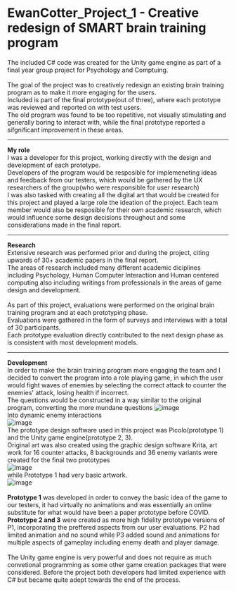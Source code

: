# EwanCotter_Project_1 - Creative redesign of SMART brain training program

The included C# code was created for the Unity game engine as part of a final year group project for Psychology and Comptuing. 
<br />
<br />The goal of the project was to creatively redesign an existing brain training program as to make it more engaging for the users. 
<br />Included is part of the final prototype(out of three), where each prototype was reviewed and reported on with test users. 
<br />The old program was found to be too repetitive, not visually stimulating and generally boring to interact with,
while the final prototype reported a sifgnificant improvement in these areas. 

-------------
**My role**<br />
I was a developer for this project, working directly with the design and development of each prototype. 
<br />Developers of the program would be resposible for implemeneting ideas and feedback from our testers, which would be gathered by the UX researchers of the group(who were responsible for user research)
<br />I was also tasked with creating all the digital art that would be created for this project and played a large role the ideation of the project.
Each team member would also be resposible for their own academic research, which would influence some design decisions throughout and some considerations made in the final report.


--------------
**Research**
<br />Extensive research was performed prior and during the project, citing upwards of 30+ academic papers in the final report. 
<br />The areas of research included many different academic diciplines including Psychology, Human Computer Interaction and Human centered computing
also including writings from professionals in the areas of game design and development. 
<br />
<br />As part of this project, evaluations were performed on the original brain training program and at each prototyping phase. 
<br />Evaluations were gathered in the form of surveys and interviews with a total of 30 participants. 
<br />Each prototype evaluation directly contributed to the next design phase as is consistent with most development models.

-------------
**Development**
<br />In order to make the brain training program more engaging the team and I decided to convert the program into a role playing game,
in which the user would fight waves of enemies by selecting the correct attack to counter the enemies' attack, losing health if incorrect.
<br />The questions would be constructed in a way similar to the original program, converting the more mundane questions
![image](https://user-images.githubusercontent.com/76906306/128596719-51d0f395-3a5f-4741-859a-925f152b886d.png)
<br />Into dynamic enemy interactions<br />
![image](https://user-images.githubusercontent.com/76906306/128596736-204ed305-f3d4-4394-b04e-28cd3d06328d.png)
<br />The prototype design software used in this project was Picolo(prototype 1) and the Unity game engine(prototype 2, 3). 
<br />Original art was also created using the graphic design software Krita, art work for 16 counter attacks, 8 backgrounds and 36 enemy variants were created for the final two prototypes<br/>
![image](https://user-images.githubusercontent.com/76906306/128596865-724beef9-e1e2-46d0-94c7-590709dfba48.png)
 <br/>while Prototype 1 had very basic artwork.<br/>![image](https://user-images.githubusercontent.com/76906306/128596928-7630e808-6dee-432d-92d4-ea265baaf396.png)
 <br />
<br />**Prototype 1** was developed in order to convey the basic idea of the game to our testers, it had virtually no animations and was essentially
an online substitute for what would have been a paper prototype before COVID. 
<br />**Prototype 2 and 3** were created as more high fidelity prototype versions of P1, incorporating the preffered aspects from our user evaluations.
P2 had limited animation and no sound while P3 added sound and animations for multiple aspects of gameplay including enemy death and player damage.<br />
<br />
The Unity game engine is very powerful and does not require as much convetional programming as some other game creation packages that were considered. 
Before the project both developers had limited experience with C# but became quite adept towards the end of the process. 



